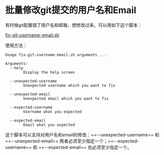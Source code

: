 # 批量修改git提交的用户名和Email

有时候git配置错了用户名和邮箱，想修改过来，可以用如下这个脚本：

[fix-git-username-email.sh](https://gist.github.com/wuliang142857/cd2a505273dedcd80677c9f7526bec54)

使用方法：

````
Usage fix-git-username-email.sh arguments ...
 
Arguments:
  --help
        Display the help screen
 
  --unexpected-username
        Unexpected username which you want to fix
 
  --unexpected-email
        Unexpected email which you want to fix
 
  --expected-username
        Username what you expected
 
  --expected-email
        Email what you expected
````

这个脚本可以支持对用户名和email的修改：==--unexpected-username== 和 ==--unexpected-email== 两者必须至少指定一个；==--expected-username== 和 ==--expected-email== 也必须至少指定一个。

